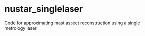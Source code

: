 # nustar_singlelaser
Code for approximating mast aspect reconstruction using a single metrology laser.

